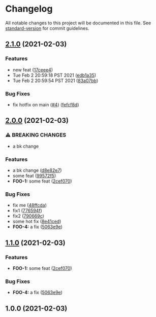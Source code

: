 # Changelog

All notable changes to this project will be documented in this file. See [standard-version](https://github.com/conventional-changelog/standard-version) for commit guidelines.

## [2.1.0](https://www.github.com/bteng22/release-test/compare/v2.0.0...v2.1.0) (2021-02-03)


### Features

* new feat ([17ceee4](https://www.github.com/bteng22/release-test/commit/17ceee49525494dd519adf05e00fbd527c1c9d69))
* Tue Feb  2 20:59:18 PST 2021 ([edb1a35](https://www.github.com/bteng22/release-test/commit/edb1a359410dc03c75f84853e1bca9038238ccf1))
* Tue Feb  2 20:59:54 PST 2021 ([83a07bb](https://www.github.com/bteng22/release-test/commit/83a07bbffe524f614274bdf44b5805d8ae6b499f))


### Bug Fixes

* fix hotfix on main ([#4](https://www.github.com/bteng22/release-test/issues/4)) ([fefcf8d](https://www.github.com/bteng22/release-test/commit/fefcf8df1423f34fb79ef1de3a7afbc70b34f706))

## [2.0.0](https://www.github.com/bteng22/release-test/compare/v1.1.1...v2.0.0) (2021-02-03)


### ⚠ BREAKING CHANGES

* a bk change

### Features

* a bk change ([d8e82e7](https://www.github.com/bteng22/release-test/commit/d8e82e7146cf3c2082f793bcfd9a16e5a72f96ec))
* some feat ([99572f5](https://www.github.com/bteng22/release-test/commit/99572f51bab8e348e30b797b1e2f3c6cc6f5105c))
* **FOO-1:** some feat ([2cef070](https://www.github.com/bteng22/release-test/commit/2cef070003b4e00662fe0ddc09b69be986c2c440))


### Bug Fixes

* fix me ([48ffcda](https://www.github.com/bteng22/release-test/commit/48ffcda8ec65adea06115d58dcd7b0ce4deaa98e))
* fix1 ([776594f](https://www.github.com/bteng22/release-test/commit/776594ffa4eb107779dd5a6220790fa468c75f74))
* fix2 ([790669c](https://www.github.com/bteng22/release-test/commit/790669ca799ec2da34c0d009cbd4d6c0b0b80013))
* some hot fix ([8e41ced](https://www.github.com/bteng22/release-test/commit/8e41ced0dd704407064a33cacdd2f3f82b3c1207))
* **FOO-4:** a fix ([5063e9e](https://www.github.com/bteng22/release-test/commit/5063e9eceaf026ae052a5660db6fbc04da567aed))

## [1.1.0](https://github.com/bteng22/release-test/compare/v1.0.0...v1.1.0) (2021-02-03)


### Features

* **FOO-1:** some feat ([2cef070](https://github.com/bteng22/release-test/commit/2cef070003b4e00662fe0ddc09b69be986c2c440))


### Bug Fixes

* **FOO-4:** a fix ([5063e9e](https://github.com/bteng22/release-test/commit/5063e9eceaf026ae052a5660db6fbc04da567aed))

## 1.0.0 (2021-02-03)
